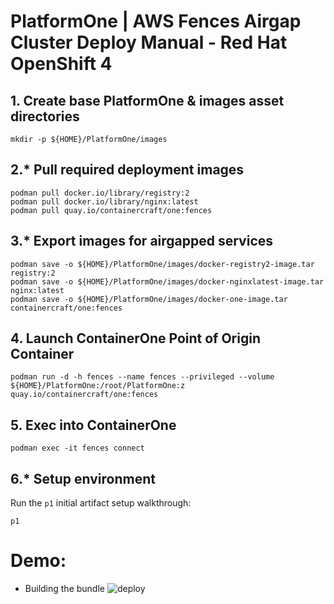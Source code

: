# PlatformOne | AWS Fences Airgap Cluster Deploy Manual - Red Hat OpenShift 4

## 1. Create base PlatformOne & images asset directories
```
mkdir -p ${HOME}/PlatformOne/images
```
## 2.\* Pull required deployment images    
```
podman pull docker.io/library/registry:2 
podman pull docker.io/library/nginx:latest 
podman pull quay.io/containercraft/one:fences
```
## 3.\* Export images for airgapped services
```
podman save -o ${HOME}/PlatformOne/images/docker-registry2-image.tar     registry:2 
podman save -o ${HOME}/PlatformOne/images/docker-nginxlatest-image.tar   nginx:latest
podman save -o ${HOME}/PlatformOne/images/docker-one-image.tar containercraft/one:fences
```
## 4. Launch ContainerOne Point of Origin Container
```
podman run -d -h fences --name fences --privileged --volume ${HOME}/PlatformOne:/root/PlatformOne:z quay.io/containercraft/one:fences
```
## 5. Exec into ContainerOne
```
podman exec -it fences connect
```
## 6.\* Setup environment

Run the `p1` initial artifact setup walkthrough:
```
p1
```

# Demo:
  - Building the bundle
![deploy](./deploy.svg)
